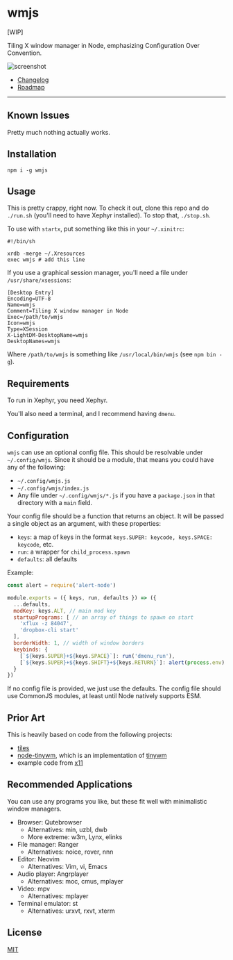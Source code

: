 # wmjs

[WIP]

Tiling X window manager in Node, emphasizing Configuration Over Convention.

![screenshot](http://zacanger.com/assets/wmjs.png)

* [Changelog](./CHANGES.md)
* [Roadmap](./TODO.md)

--------

## Known Issues

Pretty much nothing actually works.

## Installation

`npm i -g wmjs`

## Usage

This is pretty crappy, right now. To check it out, clone this repo and do
`./run.sh` (you'll need to have Xephyr installed). To stop that, `./stop.sh`.

To use with `startx`, put something like this in your `~/.xinitrc`:

```
#!/bin/sh

xrdb -merge ~/.Xresources
exec wmjs # add this line
```

If you use a graphical session manager, you'll need a file under
`/usr/share/xsessions`:

```
[Desktop Entry]
Encoding=UTF-8
Name=wmjs
Comment=Tiling X window manager in Node
Exec=/path/to/wmjs
Icon=wmjs
Type=XSession
X-LightDM-DesktopName=wmjs
DesktopNames=wmjs
```

Where `/path/to/wmjs` is something like `/usr/local/bin/wmjs` (see `npm bin -g`).

## Requirements

To run in Xephyr, you need Xephyr.

You'll also need a terminal, and I recommend having `dmenu`.

## Configuration

`wmjs` can use an optional config file. This should be resolvable under
`~/.config/wmjs`. Since it should be a module, that means you could have any of
the following:

* `~/.config/wmjs.js`
* `~/.config/wmjs/index.js`
* Any file under `~/.config/wmjs/*.js` if you have a `package.json` in that
  directory with a `main` field.

Your config file should be a function that returns an object. It will be passed
a single object as an argument, with these properties:

* `keys`: a map of keys in the format `keys.SUPER: keycode, keys.SPACE: keycode`, etc.
* `run`: a wrapper for `child_process.spawn`
* `defaults`: all defaults

Example:

```javascript
const alert = require('alert-node')

module.exports = ({ keys, run, defaults }) => ({
  ...defaults,
  modKey: keys.ALT, // main mod key
  startupPrograms: [ // an array of things to spawn on start
    'xflux -z 84047',
    'dropbox-cli start'
  ],
  borderWidth: 1, // width of window borders
  keybinds: {
    [`${keys.SUPER}+${keys.SPACE}`]: run('dmenu_run'),
    [`${keys.SUPER}+${keys.SHIFT}+${keys.RETURN}`]: alert(process.env) // whatever
  }
})
```

If no config file is provided, we just use the defaults. The config file should
use CommonJS modules, at least until Node natively supports ESM.

## Prior Art

This is heavily based on code from the following projects:

* [tiles](https://github.com/dominictarr/tiles)
* [node-tinywm](https://github.com/Airblader/node-tinywm), which is an
  implementation of [tinywm](http://incise.org/tinywm.html)
* example code from [x11](https://github.com/sidorares/node-x11)

## Recommended Applications

You can use any programs you like, but these fit well with minimalistic window
managers.

* Browser: Qutebrowser
  * Alternatives: min, uzbl, dwb
  * More extreme: w3m, Lynx, elinks
* File manager: Ranger
  * Alternatives: noice, rover, nnn
* Editor: Neovim
  * Alternatives: Vim, vi, Emacs
* Audio player: Angrplayer
  * Alternatives: moc, cmus, mplayer
* Video: mpv
  * Alternatives: mplayer
* Terminal emulator: st
  * Alternatives: urxvt, rxvt, xterm

## License

[MIT](./LICENSE.md)
